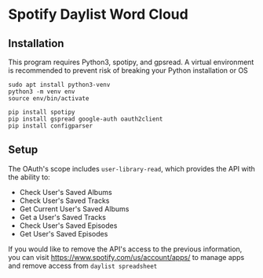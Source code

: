 # Spotify Daylist Word Cloud

## Installation
This program requires Python3, spotipy, and gpsread. 
A virtual environment is recommended to prevent risk of breaking your Python installation or OS

```
sudo apt install python3-venv
python3 -m venv env
source env/bin/activate

pip install spotipy
pip install gspread google-auth oauth2client
pip install configparser

```

## Setup

The OAuth's scope includes ```user-library-read```, which provides the API with the ability to:
- Check User's Saved Albums
- Check User's Saved Tracks
- Get Current User's Saved Albums
- Get a User's Saved Tracks
- Check User's Saved Episodes
- Get User's Saved Episodes

If you would like to remove the API's access to the previous information, you can visit https://www.spotify.com/us/account/apps/ to manage apps and remove access from ```daylist spreadsheet```
